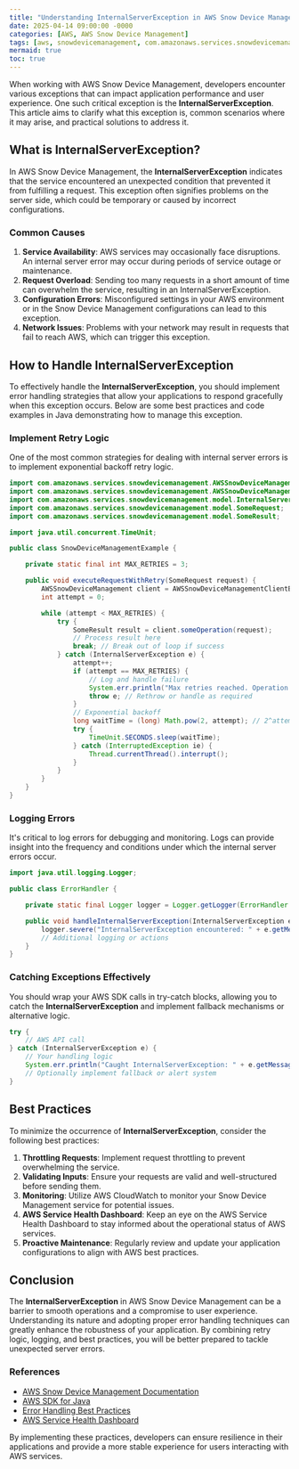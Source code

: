 ```yaml
---
title: "Understanding InternalServerException in AWS Snow Device Management"
date: 2025-04-14 09:00:00 -0000
categories: [AWS, AWS Snow Device Management]
tags: [aws, snowdevicemanagement, com.amazonaws.services.snowdevicemanagement.model]
mermaid: true
toc: true
---
```



When working with AWS Snow Device Management, developers encounter various exceptions that can impact application performance and user experience. One such critical exception is the **InternalServerException**. This article aims to clarify what this exception is, common scenarios where it may arise, and practical solutions to address it.

## What is InternalServerException?

In AWS Snow Device Management, the **InternalServerException** indicates that the service encountered an unexpected condition that prevented it from fulfilling a request. This exception often signifies problems on the server side, which could be temporary or caused by incorrect configurations.

### Common Causes

1. **Service Availability**: AWS services may occasionally face disruptions. An internal server error may occur during periods of service outage or maintenance.
2. **Request Overload**: Sending too many requests in a short amount of time can overwhelm the service, resulting in an InternalServerException.
3. **Configuration Errors**: Misconfigured settings in your AWS environment or in the Snow Device Management configurations can lead to this exception.
4. **Network Issues**: Problems with your network may result in requests that fail to reach AWS, which can trigger this exception.

## How to Handle InternalServerException

To effectively handle the **InternalServerException**, you should implement error handling strategies that allow your applications to respond gracefully when this exception occurs. Below are some best practices and code examples in Java demonstrating how to manage this exception.

### Implement Retry Logic

One of the most common strategies for dealing with internal server errors is to implement exponential backoff retry logic.

```java
import com.amazonaws.services.snowdevicemanagement.AWSSnowDeviceManagement;
import com.amazonaws.services.snowdevicemanagement.AWSSnowDeviceManagementClientBuilder;
import com.amazonaws.services.snowdevicemanagement.model.InternalServerException;
import com.amazonaws.services.snowdevicemanagement.model.SomeRequest;
import com.amazonaws.services.snowdevicemanagement.model.SomeResult;

import java.util.concurrent.TimeUnit;

public class SnowDeviceManagementExample {

    private static final int MAX_RETRIES = 3;

    public void executeRequestWithRetry(SomeRequest request) {
        AWSSnowDeviceManagement client = AWSSnowDeviceManagementClientBuilder.defaultClient();
        int attempt = 0;

        while (attempt < MAX_RETRIES) {
            try {
                SomeResult result = client.someOperation(request);
                // Process result here
                break; // Break out of loop if success
            } catch (InternalServerException e) {
                attempt++;
                if (attempt == MAX_RETRIES) {
                    // Log and handle failure
                    System.err.println("Max retries reached. Operation failed.");
                    throw e; // Rethrow or handle as required
                }
                // Exponential backoff
                long waitTime = (long) Math.pow(2, attempt); // 2^attempt seconds
                try {
                    TimeUnit.SECONDS.sleep(waitTime);
                } catch (InterruptedException ie) {
                    Thread.currentThread().interrupt();
                }
            }
        }
    }
}
```

### Logging Errors

It's critical to log errors for debugging and monitoring. Logs can provide insight into the frequency and conditions under which the internal server errors occur.

```java
import java.util.logging.Logger;

public class ErrorHandler {

    private static final Logger logger = Logger.getLogger(ErrorHandler.class.getName());

    public void handleInternalServerException(InternalServerException e) {
        logger.severe("InternalServerException encountered: " + e.getMessage());
        // Additional logging or actions
    }
}
```

### Catching Exceptions Effectively

You should wrap your AWS SDK calls in try-catch blocks, allowing you to catch the **InternalServerException** and implement fallback mechanisms or alternative logic.

```java
try {
    // AWS API call
} catch (InternalServerException e) {
    // Your handling logic
    System.err.println("Caught InternalServerException: " + e.getMessage());
    // Optionally implement fallback or alert system
}
```

## Best Practices

To minimize the occurrence of **InternalServerException**, consider the following best practices:

1. **Throttling Requests**: Implement request throttling to prevent overwhelming the service.
2. **Validating Inputs**: Ensure your requests are valid and well-structured before sending them.
3. **Monitoring**: Utilize AWS CloudWatch to monitor your Snow Device Management service for potential issues.
4. **AWS Service Health Dashboard**: Keep an eye on the AWS Service Health Dashboard to stay informed about the operational status of AWS services.
5. **Proactive Maintenance**: Regularly review and update your application configurations to align with AWS best practices.

## Conclusion

The **InternalServerException** in AWS Snow Device Management can be a barrier to smooth operations and a compromise to user experience. Understanding its nature and adopting proper error handling techniques can greatly enhance the robustness of your application. By combining retry logic, logging, and best practices, you will be better prepared to tackle unexpected server errors.

### References

- [AWS Snow Device Management Documentation](https://docs.aws.amazon.com/snow-device-management/latest/userguide/what-is-sdm.html)
- [AWS SDK for Java](https://aws.amazon.com/sdk-for-java/)
- [Error Handling Best Practices](https://aws.amazon.com/architecture/what-is-error-handling/)
- [AWS Service Health Dashboard](https://status.aws.amazon.com/) 

By implementing these practices, developers can ensure resilience in their applications and provide a more stable experience for users interacting with AWS services.